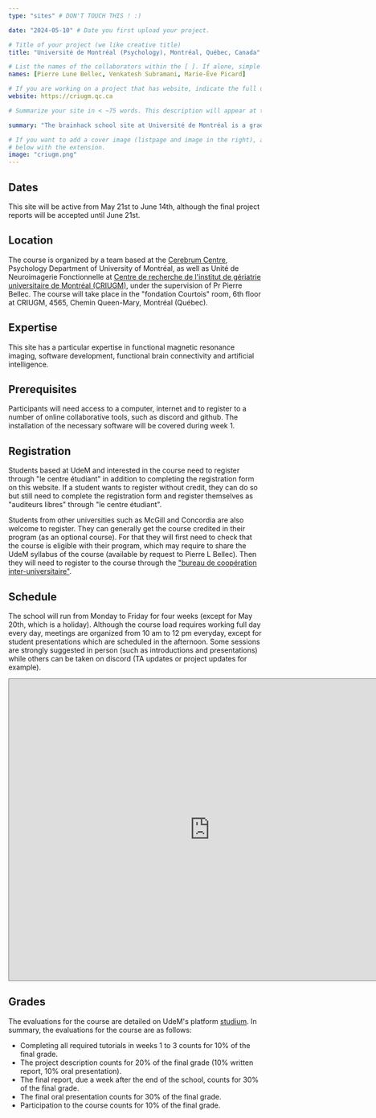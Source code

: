 ```yaml
---
type: "sites" # DON'T TOUCH THIS ! :)

date: "2024-05-10" # Date you first upload your project.

# Title of your project (we like creative title)
title: "Université de Montréal (Psychology), Montréal, Québec, Canada"

# List the names of the collaborators within the [ ]. If alone, simple put your name within []
names: [Pierre Lune Bellec, Venkatesh Subramani, Marie-Ève Picard]

# If you are working on a project that has website, indicate the full url including "https://" below or leave it empty.
website: https://criugm.qc.ca

# Summarize your site in < ~75 words. This description will appear at the top of your page and on the list page with other sites..

summary: "The brainhack school site at Université de Montréal is a graduate credited course at the deparment of Psychology (**PSY6983**), also open to students from other departments such as neuroscience, psychiatry or computer science."

# If you want to add a cover image (listpage and image in the right), add it to your directory and indicate the name
# below with the extension.
image: "criugm.png"
---
```


## Dates
This site will be active from May 21st to June 14th, although the final project reports will be accepted until June 21st.

## Location
The course is organized by a team based at the [Cerebrum Centre](https://www.lecerebrum.ca/en/home/), Psychology Department of University of Montréal, as well as Unité de Neuroimagerie Fonctionnelle at [Centre de recherche de l'institut de gériatrie universitaire de Montréal (CRIUGM)](https://www.criugm.qc.ca/fr/contact.html), under the supervision of Pr Pierre Bellec. The course will take place in the "fondation Courtois" room, 6th floor at CRIUGM, 4565, Chemin Queen-Mary, Montréal (Québec).

## Expertise
This site has a particular expertise in functional magnetic resonance imaging, software development, functional brain connectivity and artificial intelligence.

## Prerequisites
Participants will need access to a computer, internet and to register to a number of online collaborative tools, such as discord and github. The installation of the necessary software will be covered during week 1.

## Registration
Students based at UdeM and interested in the course need to register through "le centre étudiant" in addition to completing the registration form on this website. If a student wants to register without credit, they can do so but still need to complete the registration form and register themselves as "auditeurs libres" through "le centre étudiant".

Students from other universities such as McGill and Concordia are also welcome to register. They can generally get the course credited in their program (as an optional course). For that they will first need to check that the course is eligible with their program, which may require to share the UdeM syllabus of the course (available by request to Pierre L Bellec). Then they will need to register to the course through the ["bureau de coopération inter-universitaire"](https://www.bci-qc.ca/).

## Schedule
The school will run from Monday to Friday for four weeks (except for May 20th, which is a holiday). Although the course load requires working full day every day, meetings are organized from 10 am to 12 pm everyday, except for student presentations which are scheduled in the afternoon. Some sessions are strongly suggested in person (such as introductions and presentations) while others can be taken on discord (TA updates or project updates for example).

<iframe src="https://calendar.google.com/calendar/embed?height=600&wkst=2&ctz=America%2FNew_York&bgcolor=%23ffffff&mode=WEEK&title=PSY6983&src=NmVkNGY3MDRhOTVlZDYwNGU4ODU2OWUxNjkzYjkzYzlhYmI3N2IwM2U4NDRiYWFlNWU2MTMyNzFkMjA5ZmMyNUBncm91cC5jYWxlbmRhci5nb29nbGUuY29t&color=%237986CB" style="border:solid 1px #777" width="800" height="600" frameborder="0" scrolling="no"></iframe>

## Grades
The evaluations for the course are detailed on UdeM's platform [studium](https://studium.umontreal.ca/). In summary, the evaluations for the course are as follows:
 * Completing all required tutorials in weeks 1 to 3 counts for 10% of the final grade.
 * The project description counts for 20% of the final grade (10% written report, 10% oral presentation).
 * The final report, due a week after the end of the school, counts for 30% of the final grade.
 * The final oral presentation counts for 30% of the final grade.
 * Participation to the course counts for 10% of the final grade.
